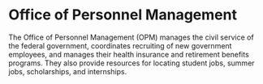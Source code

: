 # Office of Personnel Management

The Office of Personnel Management (OPM) manages the civil service of the federal government, coordinates recruiting of new government employees, and manages their health insurance and retirement benefits programs. They also provide resources for locating student jobs, summer jobs, scholarships, and internships.

